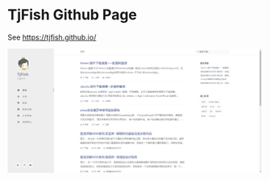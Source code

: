 # TjFish Github Page

See https://tjfish.github.io/

![image-20220321125927145](assets/img/README.assets/image-20220321125927145.png)

